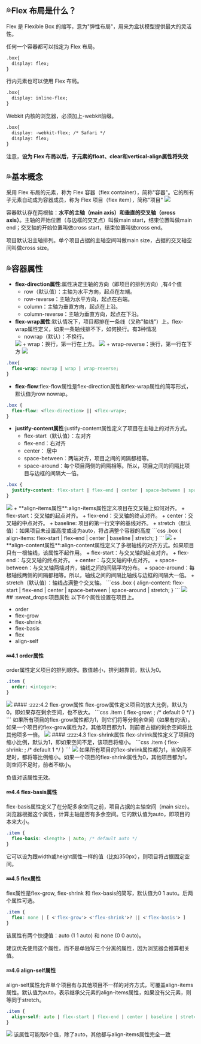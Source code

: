## :sweat_drops:Flex 布局是什么？
Flex 是 Flexible Box 的缩写，意为"弹性布局"，用来为盒状模型提供最大的灵活性。

任何一个容器都可以指定为 Flex 布局。

```HTML
.box{
  display: flex;
}
```
行内元素也可以使用 Flex 布局。

```HTML
.box{
  display: inline-flex;
}
```
Webkit 内核的浏览器，必须加上-webkit前缀。

```HTML
.box{
  display: -webkit-flex; /* Safari */
  display: flex;
}
```
注意，**设为 Flex 布局以后，子元素的float、clear和vertical-align属性将失效**
## :sweat_drops:基本概念
采用 Flex 布局的元素，称为 Flex 容器（flex container），简称"容器"。它的所有子元素自动成为容器成员，称为 Flex 项目（flex item），简称"项目"
<img src="img/001.png">

容器默认存在两根轴：**水平的主轴（main axis）**和**垂直的交叉轴（cross axis）**。主轴的开始位置（与边框的交叉点）叫做main start，结束位置叫做main end；交叉轴的开始位置叫做cross start，结束位置叫做cross end。

项目默认沿主轴排列。单个项目占据的主轴空间叫做main size，占据的交叉轴空间叫做cross size。
## :sweat_drops:容器属性
+ **flex-direction属性**:属性决定主轴的方向（即项目的排列方向）,有4个值
   + row（默认值）：主轴为水平方向，起点在左端。
   + row-reverse：主轴为水平方向，起点在右端。
   + column：主轴为垂直方向，起点在上沿。
   + column-reverse：主轴为垂直方向，起点在下沿。
+ **flex-wrap属性**:默认情况下，项目都排在一条线（又称"轴线"）上。flex-wrap属性定义，如果一条轴线排不下，如何换行。有3种情况
   + nowrap（默认）：不换行。
   <img src="img/002.png">
   + wrap：换行，第一行在上方。
   <img src="img/003.jpg">
   + wrap-reverse：换行，第一行在下方
   <img src="img/004.jpg">
```css
.box{
  flex-wrap: nowrap | wrap | wrap-reverse;
}
```
+ **flex-flow**:flex-flow属性是flex-direction属性和flex-wrap属性的简写形式，默认值为row nowrap。
```css
.box {
  flex-flow: <flex-direction> || <flex-wrap>;
}
```

+ **justify-content属性**:justify-content属性定义了项目在主轴上的对齐方式。
   + flex-start（默认值）：左对齐
   + flex-end：右对齐
   + center： 居中
   + space-between：两端对齐，项目之间的间隔都相等。
   + space-around：每个项目两侧的间隔相等。所以，项目之间的间隔比项目与边框的间隔大一倍。
```css
.box {
  justify-content: flex-start | flex-end | center | space-between | space-around;
}
```
<img src="img/005.png">
+ **align-items属性**:align-items属性定义项目在交叉轴上如何对齐。
   + flex-start：交叉轴的起点对齐。
   + flex-end：交叉轴的终点对齐。
   + center：交叉轴的中点对齐。
   + baseline: 项目的第一行文字的基线对齐。
   + stretch（默认值）：如果项目未设置高度或设为auto，将占满整个容器的高度
```css
.box {
  align-items: flex-start | flex-end | center | baseline | stretch;
}
```
<img src="img/006.png">
+ **align-content属性**:align-content属性定义了多根轴线的对齐方式。如果项目只有一根轴线，该属性不起作用。
   + flex-start：与交叉轴的起点对齐。
   + flex-end：与交叉轴的终点对齐。
   + center：与交叉轴的中点对齐。
   + space-between：与交叉轴两端对齐，轴线之间的间隔平均分布。
   + space-around：每根轴线两侧的间隔都相等。所以，轴线之间的间隔比轴线与边框的间隔大一倍。
   + stretch（默认值）：轴线占满整个交叉轴。
```css
.box {
  align-content: flex-start | flex-end | center | space-between | space-around | stretch;
}
```
<img src="img/007.png">
## :sweat_drops:项目属性
以下6个属性设置在项目上。

+ order
+ flex-grow
+ flex-shrink
+ flex-basis
+ flex
+ align-self
#### :zzz:4.1 order属性
order属性定义项目的排列顺序。数值越小，排列越靠前，默认为0。

```css
.item {
  order: <integer>;
}
```
<img src="img/008.png">
#### :zzz:4.2 flex-grow属性
flex-grow属性定义项目的放大比例，默认为0，即如果存在剩余空间，也不放大。
```css
.item {
  flex-grow: <number>; /* default 0 */
}
```
如果所有项目的flex-grow属性都为1，则它们将等分剩余空间（如果有的话）。如果一个项目的flex-grow属性为2，其他项目都为1，则前者占据的剩余空间将比其他项多一倍。
<img src="img/009.png">
#### :zzz:4.3 flex-shrink属性
flex-shrink属性定义了项目的缩小比例，默认为1，即如果空间不足，该项目将缩小。
```css
.item {
  flex-shrink: <number>; /* default 1 */
}
```
<img src="img/010.jpg">
如果所有项目的flex-shrink属性都为1，当空间不足时，都将等比例缩小。如果一个项目的flex-shrink属性为0，其他项目都为1，则空间不足时，前者不缩小。

负值对该属性无效。

#### :zzz:4.4 flex-basis属性
flex-basis属性定义了在分配多余空间之前，项目占据的主轴空间（main size）。浏览器根据这个属性，计算主轴是否有多余空间。它的默认值为auto，即项目的本来大小。
```css
.item {
  flex-basis: <length> | auto; /* default auto */
}
```
它可以设为跟width或height属性一样的值（比如350px），则项目将占据固定空间。

#### :zzz:4.5 flex属性
flex属性是flex-grow, flex-shrink 和 flex-basis的简写，默认值为0 1 auto。后两个属性可选。

```css
.item {
  flex: none | [ <'flex-grow'> <'flex-shrink'>? || <'flex-basis'> ]
}
```
该属性有两个快捷值：auto (1 1 auto) 和 none (0 0 auto)。

建议优先使用这个属性，而不是单独写三个分离的属性，因为浏览器会推算相关值。

#### :zzz:4.6 align-self属性
align-self属性允许单个项目有与其他项目不一样的对齐方式，可覆盖align-items属性。默认值为auto，表示继承父元素的align-items属性，如果没有父元素，则等同于stretch。
```css
.item {
  align-self: auto | flex-start | flex-end | center | baseline | stretch;
}
```
<img src="img/011.png">
该属性可能取6个值，除了auto，其他都与align-items属性完全一致
